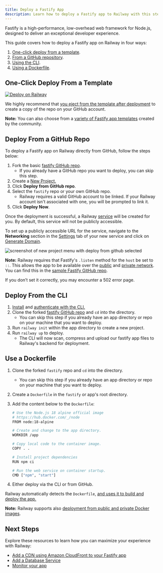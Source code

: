 ```yaml
---
title: Deploy a Fastify App
description: Learn how to deploy a Fastify app to Railway with this step-by-step guide. It covers quick setup, one-click deploys, Dockerfile and other deployment strategies.
---
```


Fastify is a high-performance, low-overhead web framework for Node.js, designed to deliver an exceptional developer experience.

This guide covers how to deploy a Fastify app on Railway in four ways:

1. [One-click deploy from a template](#one-click-deploy-from-a-template).
2. [From a GitHub repository](#deploy-from-a-github-repo).
3. [Using the CLI](#deploy-from-the-cli).
4. [Using a Dockerfile](#use-a-dockerfile).

## One-Click Deploy From a Template

[![Deploy on Railway](https://railway.com/button.svg)](https://railway.com/new/template/ZZ50Bj)

We highly recommend that [you eject from the template after deployment](/guides/deploy#eject-from-template-repository) to create a copy of the repo on your GitHub account.

**Note:** You can also choose from a <a href="https://railway.com/templates?q=fastify" target="_blank">variety of Fastify app templates</a> created by the community.

## Deploy From a GitHub Repo

To deploy a Fastify app on Railway directly from GitHub, follow the steps below:

1. Fork the basic <a href="https://github.com/railwayapp-templates/fastify" target="_blank">fastify GitHub repo</a>.
   - If you already have a GitHub repo you want to deploy, you can skip this step.
2. Create a <a href="https://railway.com/new" target="_blank">New Project.</a>
3. Click **Deploy from GitHub repo**.
4. Select the `fastify` repo or your own GitHub repo.
   - Railway requires a valid GitHub account to be linked. If your Railway account isn't associated with one, you will be prompted to link it.
5. Click **Deploy Now**.

Once the deployment is successful, a Railway [service](/guides/services) will be created for you. By default, this service will not be publicly accessible.

To set up a publicly accessible URL for the service, navigate to the **Networking** section in the [Settings](/overview/the-basics#service-settings) tab of your new service and click on [Generate Domain](/guides/public-networking#railway-provided-domain).

<Image src="https://res.cloudinary.com/railway/image/upload/f_auto,q_auto/v1727377689/docs/languages-and-frameworks/fastifyhelloworld_xbkrry.png"
alt="screenshot of new project menu with deploy from github selected"
layout="responsive"
width={2447} height={1029} quality={100} />

**Note:** Railway requires that Fastify's `.listen` method for the `host` be set to `::`. This allows the app to be available over the <a href="/guides/public-networking" target="_blank">public</a> and <a href="/guides/private-networking" target="_blank">private network</a>.
You can find this in the <a href="https://github.com/railwayapp-templates/fastify/blob/main/src/app.ts" target="_blank">sample Fastify GitHub repo</a>.

If you don’t set it correctly, you may encounter a 502 error page.

## Deploy From the CLI

1. <a href="/guides/cli#installing-the-cli" target="_blank">Install</a> and <a href="/guides/cli#authenticating-with-the-cli" target="_blank">authenticate with the CLI.</a>
2. Clone the forked <a href="https://github.com/railwayapp-templates/fastify" target="_blank">fastify GitHub repo</a> and `cd` into the directory.
   - You can skip this step if you already have an app directory or repo on your machine that you want to deploy.
3. Run `railway init` within the app directory to create a new project.
4. Run `railway up` to deploy.
   - The CLI will now scan, compress and upload our fastify app files to Railway's backend for deployment.

## Use a Dockerfile

1. Clone the forked `fastify` repo and `cd` into the directory.
   - You can skip this step if you already have an app directory or repo on your machine that you want to deploy.
2. Create a `Dockerfile` in the `fastify` or app's root directory.
3. Add the content below to the `Dockerfile`:

   ```bash
   # Use the Node.js 18 alpine official image
   # https://hub.docker.com/_/node
   FROM node:18-alpine

   # Create and change to the app directory.
   WORKDIR /app

   # Copy local code to the container image.
   COPY . .

   # Install project dependencies
   RUN npm ci

   # Run the web service on container startup.
   CMD ["npm", "start"]
   ```

4. Either deploy via the CLI or from GitHub.

Railway automatically detects the `Dockerfile`, [and uses it to build and deploy the app.](/guides/dockerfiles)

**Note:** Railway supports also <a href="/guides/services#deploying-a-public-docker-image" target="_blank">deployment from public and private Docker images</a>.

## Next Steps

Explore these resources to learn how you can maximize your experience with Railway:

- [Add a CDN using Amazon CloudFront to your Fastify app](/tutorials/add-a-cdn-using-cloudfront)
- [Add a Database Service](/guides/build-a-database-service)
- [Monitor your app](/guides/monitoring)
